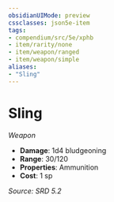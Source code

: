 ```yaml
---
obsidianUIMode: preview
cssclasses: json5e-item
tags:
- compendium/src/5e/xphb
- item/rarity/none
- item/weapon/ranged
- item/weapon/simple
aliases: 
- "Sling"
---
```

# Sling
*Weapon*  

- **Damage**: 1d4 bludgeoning
- **Range**: 30/120
- **Properties**: Ammunition
- **Cost**: 1 sp

*Source: SRD 5.2*